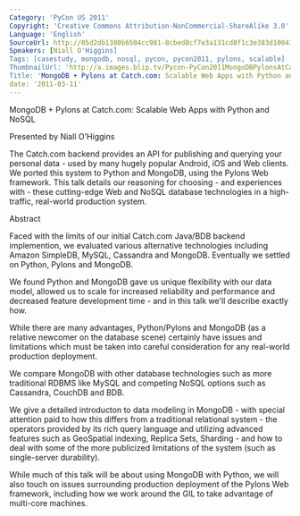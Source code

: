 ```yaml
---
Category: 'PyCon US 2011'
Copyright: 'Creative Commons Attribution-NonCommercial-ShareAlike 3.0'
Language: 'English'
SourceUrl: http://05d2db1380b6504cc981-8cbed8cf7e3a131cd8f1c3e383d10041.r93.cf2.rackcdn.com/pycon-us-2011/399_mongodb-pylons-at-catch-com-scalable-web-apps-with-python-and-nosql.mp4
Speakers: [Niall O'Higgins]
Tags: [casestudy, mongodb, nosql, pycon, pycon2011, pylons, scalable]
ThumbnailUrl: 'http://a.images.blip.tv/Pycon-PyCon2011MongoDBPylonsAtCatchcomScalableWebAppsWithPy842-535.jpg'
Title: 'MongoDB + Pylons at Catch.com: Scalable Web Apps with Python and NoSQL'
date: '2011-03-11'
---
```

MongoDB + Pylons at Catch.com: Scalable Web Apps with Python and NoSQL

Presented by Niall O'Higgins

The Catch.com backend provides an API for publishing and querying your
personal data - used by many hugely popular Android, iOS and Web clients. We
ported this system to Python and MongoDB, using the Pylons Web framework. This
talk details our reasoning for choosing - and experiences with - these
cutting-edge Web and NoSQL database technologies in a high-traffic, real-world
production system.

Abstract

Faced with the limits of our initial Catch.com Java/BDB backend implemention,
we evaluated various alternative technologies including Amazon SimpleDB,
MySQL, Cassandra and MongoDB. Eventually we settled on Python, Pylons and
MongoDB.

We found Python and MongoDB gave us unique flexibility with our data model,
allowed us to scale for increased reliability and performance and decreased
feature development time - and in this talk we'll describe exactly how.

While there are many advantages, Python/Pylons and MongoDB (as a relative
newcomer on the database scene) certainly have issues and limitations which
must be taken into careful consideration for any real-world production
deployment.

We compare MongoDB with other database technologies such as more traditional
RDBMS like MySQL and competing NoSQL options such as Cassandra, CouchDB and
BDB.

We give a detailed introducton to data modeling in MongoDB - with special
attention paid to how this differs from a traditional relational system - the
operators provided by its rich query language and utilizing advanced features
such as GeoSpatial indexing, Replica Sets, Sharding - and how to deal with
some of the more publicized limitations of the system (such as single-server
durability).

While much of this talk will be about using MongoDB with Python, we will also
touch on issues surrounding production deployment of the Pylons Web framework,
including how we work around the GIL to take advantage of multi-core machines.
